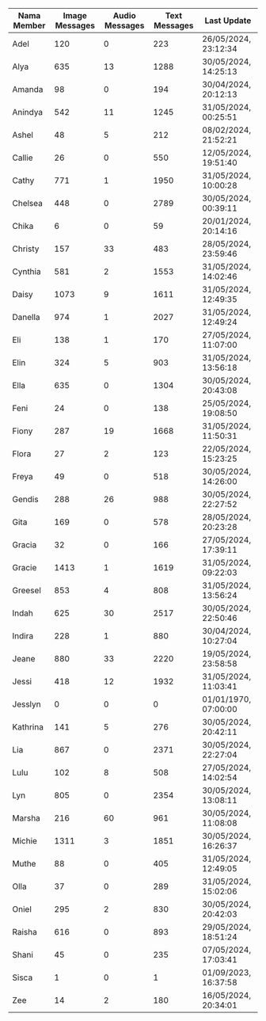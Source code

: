 | Nama Member | Image Messages | Audio Messages | Text Messages | Last Update |
| ------ | -------------- | -------------- | ------------- | ------------ |
| Adel | 120 | 0 | 223 | 26/05/2024, 23:12:34 |
| Alya | 635 | 13 | 1288 | 30/05/2024, 14:25:13 |
| Amanda | 98 | 0 | 194 | 30/04/2024, 20:12:13 |
| Anindya | 542 | 11 | 1245 | 31/05/2024, 00:25:51 |
| Ashel | 48 | 5 | 212 | 08/02/2024, 21:52:21 |
| Callie | 26 | 0 | 550 | 12/05/2024, 19:51:40 |
| Cathy | 771 | 1 | 1950 | 31/05/2024, 10:00:28 |
| Chelsea | 448 | 0 | 2789 | 30/05/2024, 00:39:11 |
| Chika | 6 | 0 | 59 | 20/01/2024, 20:14:16 |
| Christy | 157 | 33 | 483 | 28/05/2024, 23:59:46 |
| Cynthia | 581 | 2 | 1553 | 31/05/2024, 14:02:46 |
| Daisy | 1073 | 9 | 1611 | 31/05/2024, 12:49:35 |
| Danella | 974 | 1 | 2027 | 31/05/2024, 12:49:24 |
| Eli | 138 | 1 | 170 | 27/05/2024, 11:07:00 |
| Elin | 324 | 5 | 903 | 31/05/2024, 13:56:18 |
| Ella | 635 | 0 | 1304 | 30/05/2024, 20:43:08 |
| Feni | 24 | 0 | 138 | 25/05/2024, 19:08:50 |
| Fiony | 287 | 19 | 1668 | 31/05/2024, 11:50:31 |
| Flora | 27 | 2 | 123 | 22/05/2024, 15:23:25 |
| Freya | 49 | 0 | 518 | 30/05/2024, 14:26:00 |
| Gendis | 288 | 26 | 988 | 30/05/2024, 22:27:52 |
| Gita | 169 | 0 | 578 | 28/05/2024, 20:23:28 |
| Gracia | 32 | 0 | 166 | 27/05/2024, 17:39:11 |
| Gracie | 1413 | 1 | 1619 | 31/05/2024, 09:22:03 |
| Greesel | 853 | 4 | 808 | 31/05/2024, 13:56:24 |
| Indah | 625 | 30 | 2517 | 30/05/2024, 22:50:46 |
| Indira | 228 | 1 | 880 | 30/04/2024, 10:27:04 |
| Jeane | 880 | 33 | 2220 | 19/05/2024, 23:58:58 |
| Jessi | 418 | 12 | 1932 | 31/05/2024, 11:03:41 |
| Jesslyn | 0 | 0 | 0 | 01/01/1970, 07:00:00 |
| Kathrina | 141 | 5 | 276 | 30/05/2024, 20:42:11 |
| Lia | 867 | 0 | 2371 | 30/05/2024, 22:27:04 |
| Lulu | 102 | 8 | 508 | 27/05/2024, 14:02:54 |
| Lyn | 805 | 0 | 2354 | 30/05/2024, 13:08:11 |
| Marsha | 216 | 60 | 961 | 30/05/2024, 11:08:08 |
| Michie | 1311 | 3 | 1851 | 30/05/2024, 16:26:37 |
| Muthe | 88 | 0 | 405 | 31/05/2024, 12:49:05 |
| Olla | 37 | 0 | 289 | 31/05/2024, 15:02:06 |
| Oniel | 295 | 2 | 830 | 30/05/2024, 20:42:03 |
| Raisha | 616 | 0 | 893 | 29/05/2024, 18:51:24 |
| Shani | 45 | 0 | 235 | 07/05/2024, 17:03:41 |
| Sisca | 1 | 0 | 1 | 01/09/2023, 16:37:58 |
| Zee | 14 | 2 | 180 | 16/05/2024, 20:34:01 |
